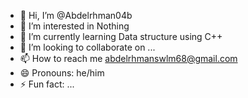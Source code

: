 - 👋 Hi, I’m @Abdelrhman04b
- 👀 I’m interested in Nothing
- 🌱 I’m currently learning Data structure using C++
- 💞️ I’m looking to collaborate on ...
- 📫 How to reach me abdelrhmanswlm68@gmail.com
- 😄 Pronouns: he/him
- ⚡ Fun fact: ...

<!---
Abdelrhman04b/Abdelrhman04b is a ✨ special ✨ repository because its `README.md` (this file) appears on your GitHub profile.
You can click the Preview link to take a look at your changes.
--->
